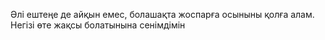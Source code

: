 Әлі ештеңе де айқын емес, болашақта жоспарға осыныны қолға алам.
Негізі өте жақсы болатынына сенімдімін
